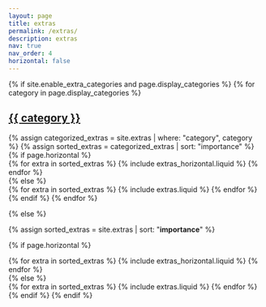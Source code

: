 ```yaml
---
layout: page
title: extras
permalink: /extras/
description: extras
nav: true
nav_order: 4
horizontal: false
---
```


<!-- pages/extras.md -->
<div class="extras">
{% if site.enable_extra_categories and page.display_categories %}
  <!-- Display categorized extras -->
  {% for category in page.display_categories %}
  <a id="{{ category }}" href=".#{{ category }}">
    <h2 class="category">{{ category }}</h2>
  </a>
  {% assign categorized_extras = site.extras | where: "category", category %}
  {% assign sorted_extras = categorized_extras | sort: "importance" %}
  <!-- Generate cards for each extra -->
  {% if page.horizontal %}
  <div class="container">
    <div class="row row-cols-2">
    {% for extra in sorted_extras %}
      {% include extras_horizontal.liquid %}
    {% endfor %}
    </div>
  </div>
  {% else %}
  <div class="row row-cols-2">
    {% for extra in sorted_extras %}
      {% include extras.liquid %}
    {% endfor %}
  </div>
  {% endif %}
  {% endfor %}

{% else %}

<!-- Display extras without categories -->

{% assign sorted_extras = site.extras | sort: "**importance**" %}

  <!-- Generate cards for each extra -->

{% if page.horizontal %}

  <div class="container">
    <div class="row row-cols-2">
    {% for extra in sorted_extras %}
      {% include extras_horizontal.liquid %}
    {% endfor %}
    </div>
  </div>
  {% else %}
  <div class="container">
    {% for extra in sorted_extras %}
      {% include extras.liquid %}
    {% endfor %}
  </div>
  {% endif %}
{% endif %}
</div>
